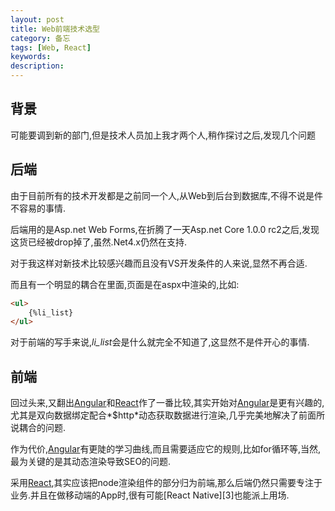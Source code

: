 ```yaml
---
layout: post
title: Web前端技术选型
category: 备忘
tags: [Web, React]
keywords: 
description: 
---
```


## 背景
可能要调到新的部门,但是技术人员加上我才两个人,稍作探讨之后,发现几个问题

## 后端
由于目前所有的技术开发都是之前同一个人,从Web到后台到数据库,不得不说是件不容易的事情.

后端用的是Asp.net Web Forms,在折腾了一天Asp.net Core 1.0.0 rc2之后,发现这货已经被drop掉了,虽然.Net4.x仍然在支持.

对于我这样对新技术比较感兴趣而且没有VS开发条件的人来说,显然不再合适.

而且有一个明显的耦合在里面,页面是在aspx中渲染的,比如:

```html
<ul>
	{%li_list}
</ul>
```

对于前端的写手来说,*li_list*会是什么就完全不知道了,这显然不是件开心的事情.


## 前端
回过头来,又翻出[Angular][1]和[React][2]作了一番比较,其实开始对[Angular][1]是更有兴趣的,尤其是双向数据绑定配合*$http*动态获取数据进行渲染,几乎完美地解决了前面所说耦合的问题.

作为代价,[Angular][1]有更陡的学习曲线,而且需要适应它的规则,比如for循环等,当然,最为关键的是其动态渲染导致SEO的问题.

采用[React][2],其实应该把node渲染组件的部分归为前端,那么后端仍然只需要专注于业务.并且在做移动端的App时,很有可能[React Native][3]也能派上用场.


[1]: https://angular.io/
[2]: https://facebook.github.io/react/